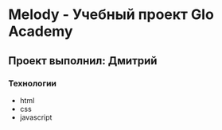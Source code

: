 # Melody - Учебный проект Glo Academy 
## Проект выполнил: Дмитрий 
### Технологии
- html
- css
- javascript

